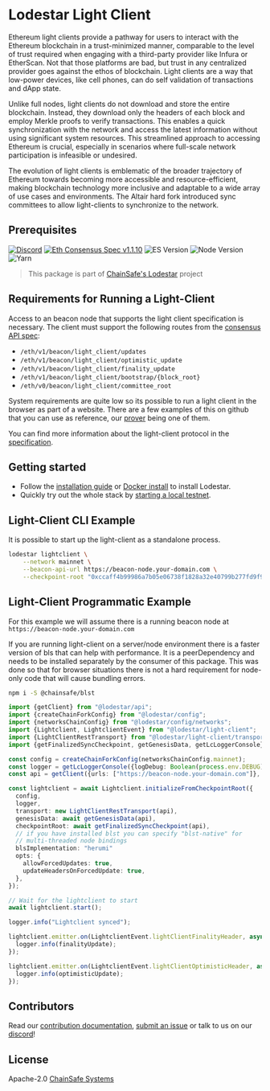 # Lodestar Light Client

Ethereum light clients provide a pathway for users to interact with the Ethereum blockchain in a trust-minimized manner, comparable to the level of trust required when engaging with a third-party provider like Infura or EtherScan. Not that those platforms are bad, but trust in any centralized provider goes against the ethos of blockchain. Light clients are a way that low-power devices, like cell phones, can do self validation of transactions and dApp state.

Unlike full nodes, light clients do not download and store the entire blockchain. Instead, they download only the headers of each block and employ Merkle proofs to verify transactions. This enables a quick synchronization with the network and access the latest information without using significant system resources​. This streamlined approach to accessing Ethereum is crucial, especially in scenarios where full-scale network participation is infeasible or undesired.

The evolution of light clients is emblematic of the broader trajectory of Ethereum towards becoming more accessible and resource-efficient, making blockchain technology more inclusive and adaptable to a wide array of use cases and environments. The Altair hard fork introduced sync committees to allow light-clients to synchronize to the network.

## Prerequisites

[![Discord](https://img.shields.io/discord/593655374469660673.svg?label=Discord&logo=discord)](https://discord.gg/aMxzVcr)
[![Eth Consensus Spec v1.1.10](https://img.shields.io/badge/ETH%20consensus--spec-1.1.10-blue)](https://github.com/ethereum/consensus-specs/releases/tag/v1.1.10)
![ES Version](https://img.shields.io/badge/ES-2021-yellow)
![Node Version](https://img.shields.io/badge/node-16.x-green)
![Yarn](https://img.shields.io/badge/yarn-%232C8EBB.svg?style=for-the-badge&logo=yarn&logoColor=white)

> This package is part of [ChainSafe's Lodestar](https://lodestar.chainsafe.io) project

## Requirements for Running a Light-Client

Access to an beacon node that supports the light client specification is necessary. The client must support the following routes from the [consensus API spec](https://github.com/ethereum/consensus-specs/tree/dev):

- `/eth/v1/beacon/light_client/updates`
- `/eth/v1/beacon/light_client/optimistic_update`
- `/eth/v1/beacon/light_client/finality_update`
- `/eth/v1/beacon/light_client/bootstrap/{block_root}`
- `/eth/v0/beacon/light_client/committee_root`

System requirements are quite low so its possible to run a light client in the browser as part of a website. There are a few examples of this on github that you can use as reference, our [prover](https://chainsafe.github.io/lodestar/lightclient-prover/prover) being one of them.

You can find more information about the light-client protocol in the [specification](https://github.com/ethereum/consensus-specs).

## Getting started

- Follow the [installation guide](https://chainsafe.github.io/lodestar/getting-started/installation) or [Docker install](https://chainsafe.github.io/lodestar/getting-started/installation/#docker-installation) to install Lodestar.
- Quickly try out the whole stack by [starting a local testnet](https://chainsafe.github.io/lodestar/advanced-topics/setting-up-a-testnet).

## Light-Client CLI Example

It is possible to start up the light-client as a standalone process.

```bash
lodestar lightclient \
    --network mainnet \
    --beacon-api-url https://beacon-node.your-domain.com \
    --checkpoint-root "0xccaff4b99986a7b05e06738f1828a32e40799b277fd9f9ff069be55341fe0229"
```

## Light-Client Programmatic Example

For this example we will assume there is a running beacon node at `https://beacon-node.your-domain.com`

If you are running light-client on a server/node environment there is a faster version of bls that can help with performance. It is a peerDependency and needs to be installed separately by the consumer of this package.  This was done so that for browser situations there is not a hard requirement for node-only code that will cause bundling errors.

```sh
npm i -S @chainsafe/blst
```

```ts
import {getClient} from "@lodestar/api";
import {createChainForkConfig} from "@lodestar/config";
import {networksChainConfig} from "@lodestar/config/networks";
import {Lightclient, LightclientEvent} from "@lodestar/light-client";
import {LightClientRestTransport} from "@lodestar/light-client/transport";
import {getFinalizedSyncCheckpoint, getGenesisData, getLcLoggerConsole} from "@lodestar/light-client/utils";

const config = createChainForkConfig(networksChainConfig.mainnet);
const logger = getLcLoggerConsole({logDebug: Boolean(process.env.DEBUG)});
const api = getClient({urls: ["https://beacon-node.your-domain.com"]}, {config});

const lightclient = await Lightclient.initializeFromCheckpointRoot({
  config,
  logger,
  transport: new LightClientRestTransport(api),
  genesisData: await getGenesisData(api),
  checkpointRoot: await getFinalizedSyncCheckpoint(api),
  // if you have installed blst you can specify "blst-native" for
  // multi-threaded node bindings
  blsImplementation: "herumi" 
  opts: {
    allowForcedUpdates: true,
    updateHeadersOnForcedUpdate: true,
  },
});

// Wait for the lightclient to start
await lightclient.start();

logger.info("Lightclient synced");

lightclient.emitter.on(LightclientEvent.lightClientFinalityHeader, async (finalityUpdate) => {
  logger.info(finalityUpdate);
});

lightclient.emitter.on(LightclientEvent.lightClientOptimisticHeader, async (optimisticUpdate) => {
  logger.info(optimisticUpdate);
});
```

## Contributors

Read our [contribution documentation](https://chainsafe.github.io/lodestar/contribution/getting-started), [submit an issue](https://github.com/ChainSafe/lodestar/issues/new/choose) or talk to us on our [discord](https://discord.gg/yjyvFRP)!

## License

Apache-2.0 [ChainSafe Systems](https://chainsafe.io)
